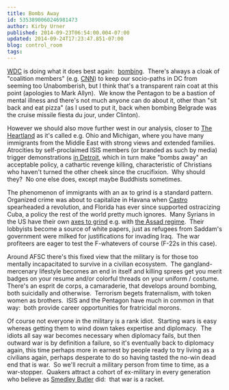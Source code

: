 ```yaml
---
title: Bombs Away
id: 5353890060246981473
author: Kirby Urner
published: 2014-09-23T06:54:00.004-07:00
updated: 2014-09-24T17:23:47.851-07:00
blog: control_room
tags: 
---
```


[](https://www.flickr.com/photos/kirbyurner/15130834419)

[WDC](http://controlroom.blogspot.com/2013/08/city-of-morons.html) is doing what it does best again:  [bombing](http://www.cnn.com/2014/09/22/world/meast/u-s-airstrikes-isis-syria/index.html).  There's always a cloak of "coalition members" (e.g. [CNN](http://worldgame.blogspot.com/2013/08/chicago.html)) to keep our socio-paths in DC from seeming too Unabomberish, but I think that's a transparent rain coat at this point (apologies to Mark Allyn).  We know the Pentagon to be a bastion of mental illness and there's not much anyone can do about it, other than "sit back and eat pizza" (as I used to put it, back when bombing Belgrade was the cruise missile fiesta du jour, under Clinton).

However we should also move further west in our analysis, closer to [The Heartland](http://worldgame.blogspot.com/2014/07/visiting-heartland.html) as it's called e.g. Ohio and Michigan, where you have many immigrants from the Middle East with strong views and extended families.  Atrocities by self-proclaimed ISIS members (or branded as such by media) trigger demonstrations [in Detroit](http://mybizmo.blogspot.com/2014/08/visiting-downtown-detroit.html), which in turn make "bombs away" an acceptable policy, a cathartic revenge killing, characteristic of Christians who haven't turned the other cheek since the crucifixion.  Why should they?  No one else does, except maybe Buddhists sometimes.

The phenomenon of immigrants with an ax to grind is a standard pattern.  Organized crime was about to capitalize in Havana when [Castro](http://mybizmo.blogspot.com/2006/08/blaming-castro.html) spearheaded a revolution, and Florida has ever since supported ostracizing Cuba, a policy the rest of the world pretty much ignores.  Many Syrians in the US have their own [axes to grind](http://www.washingtonpost.com/world/us-attacks-islamic-state-in-syria-with-five-middle-east-partners/2014/09/23/b78ad7e8-c8f2-4aa8-aaa7-ec92572f6716_story.html) e.g. with [the Assad regime](http://mybizmo.blogspot.com/2014/08/thirsters-again.html).  Their lobbyists become a source of white papers, just as refugees from Saddam's government were milked for justifications for invading Iraq.  The war profiteers are eager to test the F-whatevers of course (F-22s in this case).

Around AFSC there's this fixed view that the military is for those too mentally incapacitated to survive in a civilian ecosystem.  The gangland-mercenary lifestyle becomes an end in itself and killing sprees get you merit badges on your resume and/or colorful threads on your uniform / costume.  There's an esprit de corps, a camaraderie, that develops around bombing, both suicidally and otherwise.  Terrorism begets fraternalism, with token women as brothers.  ISIS and the Pentagon have much in common in that way:  both provide career opportunities for fratricidal morons.

Of course not everyone in the military is a rank idiot.  Starting wars is easy whereas getting them to wind down takes expertise and diplomacy.  The idiots all say war becomes necessary when diplomacy fails, but then outward war is by definition a failure, so it's eventually back to diplomacy again, this time perhaps more in earnest by people ready to try living as a civilians again, perhaps desperate to do so having tasted the no-win dead end that is war.  So we'll recruit a military person from time to time, as a war-stopper.  Quakers attract a cohort of ex-military in every generation who believe as [Smedley Butler](http://worldgame.blogspot.com/2011/10/esozone-talk.html) did:  that war is a racket.

[](https://www.flickr.com/photos/kirbyurner/15336982635)